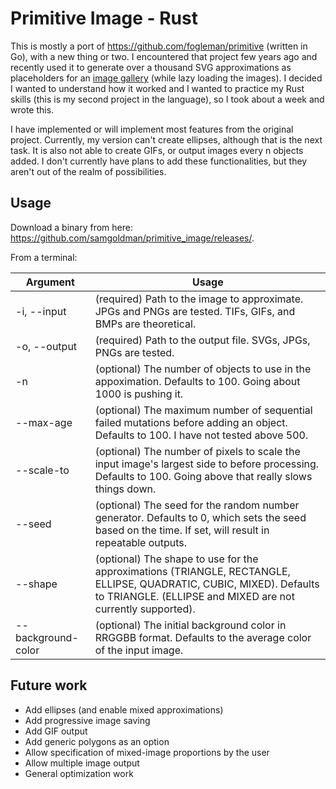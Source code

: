 # Primitive Image - Rust

This is mostly a port of https://github.com/fogleman/primitive (written in Go), with a new thing or two. I encountered that project few years ago and recently used it to generate over a thousand SVG approximations as placeholders for an [image gallery](www.samueltgoldman.com/china) (while lazy loading the images). I decided I wanted to understand how it worked and I wanted to practice my Rust skills (this is my second project in the language), so I took about a week and wrote this.

I have implemented or will implement most features from the original project. Currently, my version can't create ellipses, although that is the next task.
It is also not able to create GIFs, or output images every n objects added. I don't currently have plans to add these functionalities, but they aren't out of the realm of possibilities.

## Usage

Download a binary from here: https://github.com/samgoldman/primitive_image/releases/.

From a terminal:

|Argument|Usage|
|---|---|
|-i, --input| (required) Path to the image to approximate. JPGs and PNGs are tested. TIFs, GIFs, and BMPs are theoretical.|
|-o, --output   | (required) Path to the output file. SVGs, JPGs, PNGs are tested.|
|-n   | (optional) The number of objects to use in the appoximation. Defaults to 100. Going about 1000 is pushing it.|
|--max-age|(optional) The maximum number of sequential failed mutations before adding an object. Defaults to 100. I have not tested above 500. |
|--scale-to|(optional) The number of pixels to scale the input image's largest side to before processing. Defaults to 100. Going above that really slows things down. |
|--seed|(optional) The seed for the random number generator. Defaults to 0, which sets the seed based on the time. If set, will result in repeatable outputs.|
|--shape|(optional) The shape to use for the approximations (TRIANGLE, RECTANGLE, ELLIPSE, QUADRATIC, CUBIC, MIXED). Defaults to TRIANGLE. (ELLIPSE and MIXED are not currently supported).|
|--background-color| (optional) The initial background color in RRGGBB format. Defaults to the average color of the input image. |

## Future work

- Add ellipses (and enable mixed approximations)
- Add progressive image saving
- Add GIF output
- Add generic polygons as an option
- Allow specification of mixed-image proportions by the user
- Allow multiple image output
- General optimization work
